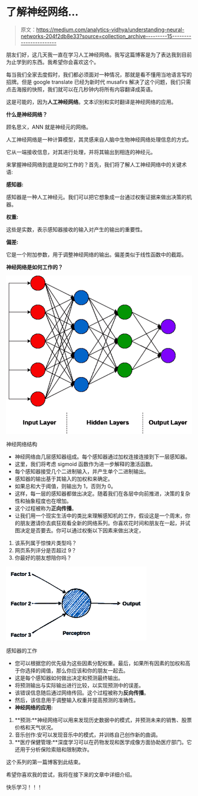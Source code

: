 # 了解神经网络…

> 原文：<https://medium.com/analytics-vidhya/understanding-neural-networks-204f2db8e33?source=collection_archive---------15----------------------->

朋友们好，这几天我一直在学习人工神经网络。我写这篇博客是为了表达我到目前为止学到的东西。我希望你会喜欢这个。

每当我们全家去度假时，我们都必须面对一种情况，那就是看不懂用当地语言写的招牌。但是 google translate 已经为新时代 musafirs 解决了这个问题，我们只需点击海报的快照，我们就可以在几秒钟内将所有内容翻译成英语。

这是可能的，因为**人工神经网络**。文本识别和实时翻译是神经网络的应用。

**什么是神经网络？**

顾名思义，ANN 就是神经元的网络。

人工神经网络是一种计算模型，其灵感来自人脑中生物神经网络处理信息的方式。

它从一端接收信息，对其进行处理，并将其输出到相连的神经元。

来掌握神经网络到底是如何工作的？首先，我们将了解人工神经网络中的关键术语:

**感知器:**

感知器是一种人工神经元。我们可以把它想象成一台通过权衡证据来做出决策的机器。

**权重:**

这些是实数，表示感知器接收的输入对产生的输出的重要性。

**偏差:**

它是一个附加参数，用于调整神经网络的输出。偏差类似于线性函数中的截距。

**神经网络是如何工作的？**

![](img/1a2d6a5d8113327f8ffa3a3f11100443.png)

神经网络结构

*   神经网络由几层感知器组成。每个感知器通过加权连接连接到下一层感知器。
*   这里，我们将考虑 sigmoid 函数作为进一步解释的激活函数。
*   每个感知器接受几个二进制输入，并产生单个二进制输出。
*   感知器的输出基于其输入的加权和来确定。
*   如果总和大于阈值，则输出为 1，否则为 0。
*   这样，每一层的感知器都做出决定。随着我们在各层中向前推进，决策的复杂性和抽象程度也在增加。
*   这个过程被称为**正向传播**。
*   让我们用一个现实生活中的类比来理解感知机的工作，假设这是一个周末，你的朋友邀请你去疯狂观看全新的网络系列。你喜欢花时间和朋友在一起，并试图决定是否要去。你可以通过权衡以下因素来做出决定，

1.  该系列属于惊悚片类型吗？
2.  网页系列评分是否超过 9？
3.  你最好的朋友想陪你吗？

![](img/b792eb752b3df9ccf3e30e4a951c27ce.png)

感知器的工作

*   您可以根据您的优先级为这些因素分配权重。最后，如果所有因素的加权和高于你选择的阈值，那么你应该和你的朋友一起去。
*   这是每个感知器如何做出决定和预测最终输出。
*   将预测输出与实际输出进行比较，以实现预测中的误差。
*   该错误信息随后通过网络传回。这个过程被称为**反向传播**。
*   然后，该信息用于调整输入权重并提高预测的准确性。
*   **神经网络的应用:**

1.  **预测:**神经网络可以用来发现历史数据中的模式，并预测未来的销售、股票价格和天气状况。
2.  音乐创作:安可以发现音乐中的模式，并训练自己创作新的曲调。
3.  **医疗保健管理:**深度学习可以在药物发现和医学成像方面协助医疗部门。它还用于分析保险索赔和限制欺诈。

这个系列的第一篇博客到此结束。

希望你喜欢我的尝试，我将在接下来的文章中详细介绍。

快乐学习！！！
